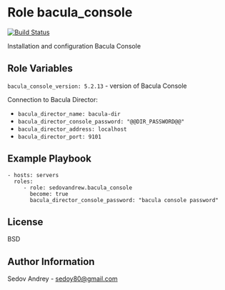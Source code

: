 Role bacula_console
===================

[![Build Status](https://travis-ci.org/sedovandrew/ansible-role-bacula-console.svg?branch=master)](https://travis-ci.org/sedovandrew/ansible-role-bacula-console)

Installation and configuration Bacula Console

Role Variables
--------------

`bacula_console_version: 5.2.13` - version of Bacula Console

Connection to Bacula Director:

- `bacula_director_name: bacula-dir`
- `bacula_director_console_password: "@@DIR_PASSWORD@@"`
- `bacula_director_address: localhost`
- `bacula_director_port: 9101`

Example Playbook
----------------

    - hosts: servers
      roles:
         - role: sedovandrew.bacula_console
           become: true
           bacula_director_console_password: "bacula console password"

License
-------

BSD

Author Information
------------------

Sedov Andrey - sedoy80@gmail.com
